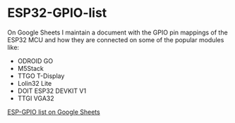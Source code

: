 # ESP32-GPIO-list

On Google Sheets I maintain a document with the GPIO pin mappings of the ESP32 MCU and how they are connected on some of the popular modules like:
- ODROID GO
- M5Stack
- TTGO T-Display
- Lolin32 Lite
- DOIT ESP32 DEVKIT V1
- TTGI VGA32

[ESP-GPIO list on Google Sheets](https://docs.google.com/spreadsheets/d/1YNM0ygJRb-AnxUBC7ivR3uWTbxw-iHu1eqr2sKyIV5o/edit?usp=sharing)
